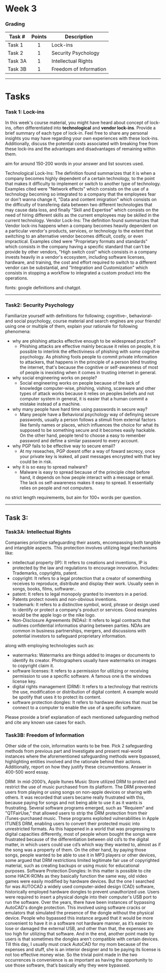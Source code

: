 # Week 3

### Grading

Task #|Points|Description|
-----|:---:|----------|
Task 1 | 1 | Lock-ins
Task 2 | 1 | Security Psychology
Task 3A | 1 | Intellectual Rights
Task 3B | 1 | Freedom of Information
---

# Tasks

### Task 1: Lock-ins

In this week's course material, you might have heard about concept of lock-ins, often differentiated into **technological** and **vendor lock-ins**. Provide a brief summary of each type of lock-in. Feel free to share any personal insights you may have regarding your own experiences with these lock-ins. Additionally, discuss the potential costs associated with breaking free from these lock-ins and the advantages and disadvantages of remaining within them.

aim for around 150-200 words in your answer and list sources used.

Technological Lock-Ins:
The definition found summarizes that it is when a company becomes highly dependent of a certain technology, to the point that makes it difficulty to implement or switch to another type of technology. Examples cited were "Network effects" which consists on the use of a technology becoming so integrated to a company that the employees fear or don't wanna change it, "Data and content imigration" which consists on the difficulty of transfering data between two different technologies that may cause data loss, and finally "Skill and Expertise" which consists on the need of hiring different skills as the current employees may be skilled in the current technology.
Vendor Lock-Ins:
The definition found summarizes that Vendor lock-ins happens when a company becomes heavily dependent on a particular vendor's products, services, or technology to the extent that switching to an alternative vendor becomes difficult, costly, or even impractical. Examples cited were "Proprietary formats and standards" which consists in the company having a specific standard that can't be provide by other vendors, "High switch cost" which consists in a company invests heavily in a vendor's ecosystem, including software licenses, hardware, and training, the cost and effort required to switch to a different vendor can be substantial, and "Integration and Customization" which consists in stopping a workflow to integrated a custom product into the operations.

fonts: google definitions and chatgpt.

---

### Task2: Security Psychology

Familiarize yourself with definitions for following; cognitive-, behavioral- and social psychology, course material and search engines are your friends!
using one or multiple of them, explain your rationale for following phenomena:

- why are phishing attacks effective enough to be widespread practice?
    * Phishing attacks are effective mainly because it relies on people, it is possible to interlink the effectiviness of phishing with some cognitve psychology. As phishing fools people to commit private information to attackers, that happens in the principle of a person blind trusting the internet, that's because the cognitive or self-awareness of most of people is inexisting when it comes in trusting internet in general.
- why social engineering works on people?
    * Social engineering works on people because of the lack of knowledge computer-wise, phishing, vishing, scareware and other types of attack works because it relies on peoples beliefs and not computer system in general, it is easier that a human commit a mistake instead of a machine.
- why many people have hard time using  passwords in secure way?
    * Many people have a Behavioral psychology way of definying secure passwords, usually a person follows a stimuli from external factors like family names or places, which influences the choice for what its supposed to be something secure and it becomes easily hackable. On the other hand, people tend to choose a easy to remenber password and define a similar password to every account.
- why PGP fails to be effective way to secure email?
    * At my reseaches, PGP doesnt offer a way of foward secrecy, once your private key is leaked, all past messages encrypted with that key could be in risk.
- why it is so easy to spread malware?
    * Malware is easy to spread because of the principle cited before hand, it depends on how people interact with a message or email. The lack os self-awareness makes it easy to spread. It essentially relies on people and not computers.

no strict length requirements, but aim for 100+ words per question.

---

## Task 3:

### Task3A: Intellectual Rights

Companies prioritize safeguarding their assets, encompassing both tangible and intangible aspects. This protection involves utilizing legal mechanisms like: 

- intellectual property (IP): It refers to creations and inventions, IP is protected by the law and regulations to encourage innovation. Includes: Trademarks, copyrights, patent.
- copyright: It refers to a legal protection that a creator of somenthing receives to reproduce, distribute and display their work. Usually seen in songs, books, films, softwarer..
- patent: It refers to legal monopoly granted to inventors in a period. Patents protect novels and non-obvious inventions.
- trademark: It refers to a distinctive symbol, word, phrase or design used to identify or protect a company's product or services. Good examples would be the apple logo or the nike logo.
- Non-Disclosure Agreements (NDAs): It refers to legal contracts that outlines confidential informatios sharing between parties. NDAs are common in business partnerships, mergers, and discussions with potential investors to safeguard proprietary information.

along with employing technologies such as:

- watermarks: Watermarks are things added to images or documents to identify its creator. Photographers usually have watermarks on images to copyright claim it.
- software licenses: It refers to a permission for utilizing or receiving permission to use a specific software. A famous one is the windows license key.
- digital rights management (DRM): It refers to a technology that restricts the use, modification or distribution of digital content. A example would be spotify that uses it to protect its content.
- software protection dongles: It refers to hardware devices that must be connect to a computer to enable the use of a specific software. 

Please provide a brief explanation of each mentioned safeguarding method and cite any known use cases for each.

### Task3B: Freedom of Information

Other side of the coin, information wants to be free. Pick 2 safeguarding methods from previous part and Investigate and present real-world instances where the aforementioned safeguarding methods were bypassed, highlighting entities involved and the rationale behind their actions. Additionally, report on how they justify these circumventions. Answer in 400-500 word essay.


DRM: 
In mid-2000’s, Apple Itunes Music Store utilized DRM to protect and restrict the use of music purchased from its platform. The DRM prevented users from playing or using songs on non-apple devices or sharing with others. It was recorded that users became really frustrated with this, because paying for songs and not being able to use it as it wants is frustrating. Several software programs emerged, such as "Requiem" and "QTFairUse," that allowed users to strip the DRM protection from their iTunes-purchased music. These programs exploited vulnerabilities in Apple ITUNES DRM, enabling users to convert their protected music into unrestricted formats. As this happened in a world that was progressing to digital capacities differently, most of people whom bought the songs were frustrated because of the differentiation between old cd’s to the digital matter, in which users could use cd’s which way they wanted to, almost as if the song was a property of them. On the other hand, by paying those songs, people wanted to be able to use it in MP3 players or other devices, some argued that DRM restrictions limited legitimate fair use of copyrighted material, such as creating backups or using music for educational purposes.
Software Protection Dongles:
In this matter is possible to cite some HACK-ROMs as they basically function the same way, old video games were easily modified by hardware devices. But the one I searched for was AUTOCAD a widely used computer-aided design (CAD) software, historically employed hardware dongles to prevent unauthorized use. Users were required to insert a physical dongle into their computer's USB port to run the software. Over the years, there have been instances of bypassing AutoCAD's dongle protection. This involved using software cracks or emulators that simulated the presence of the dongle without the physical device. People who bypassed this instance argued that it would be more convenient to have it in a software not hardware manner, as it’s easier to lose or damaged the external USB, and other than that, the expenses are too high for utilizing that software. And in the end, another point made by users is that sometimes the dongles aren’t compatible with certain devices. Till this day, I usually must crack AutoCAD for my mom because of the expenses and stuff, she is an interior designer and to be paying its license is not too effective money wise. So the trivial point made in the two occurrences is convenience is as important as having the opportunity to use those software, that’s basically why they were bypassed.

